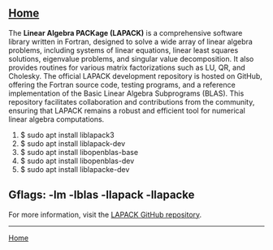 [Home](https://t2m.io/VwvDcuw)
---

The **Linear Algebra PACKage (LAPACK)** is a comprehensive software library written in Fortran, designed to solve a wide array of linear algebra problems, including systems of linear equations, linear least squares solutions, eigenvalue problems, and singular value decomposition. It also provides routines for various matrix factorizations such as LU, QR, and Cholesky. The official LAPACK development repository is hosted on GitHub, offering the Fortran source code, testing programs, and a reference implementation of the Basic Linear Algebra Subprograms (BLAS). This repository facilitates collaboration and contributions from the community, ensuring that LAPACK remains a robust and efficient tool for numerical linear algebra computations.

1. $ sudo apt install liblapack3
2. $ sudo apt install liblapack-dev
3. $ sudo apt install libopenblas-base
4. $ sudo apt install libopenblas-dev
5. $ sudo apt install liblapacke-dev

## Gflags: -lm -lblas -llapack -llapacke

For more information, visit the [LAPACK GitHub repository](https://github.com/Reference-LAPACK/lapack). 


---

[Home](https://t2m.io/VwvDcuw)
